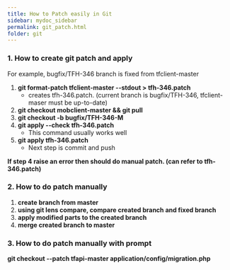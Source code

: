 ```yaml
---
title: How to Patch easily in Git
sidebar: mydoc_sidebar
permalink: git_patch.html
folder: git
---
```

### 1. How to create git patch and apply

For example, bugfix/TFH-346 branch is fixed from tfclient-master

1. **git format-patch tfclient-master --stdout > tfh-346.patch**
    - creates tfh-346.patch. (current branch is bugfix/TFH-346, tfclient-maser must be up-to-date)
2. **git checkout mobclient-master && git pull**
3. **git checkout -b bugfix/TFH-346-M**
4. **git apply --check tfh-346.patch**
    - This command usually works well
5. **git apply tfh-346.patch**
    - Next step is commit and push

**If step 4 raise an error then should do manual patch. (can refer to tfh-346.patch)**

### 2. How to do patch manually

1. **create branch from master**
2. **using git lens compare, compare created branch and fixed branch**
3. **apply modified parts to the created branch**
4. **merge created branch to master**

### 3. How to do patch manually with prompt
**git checkout --patch tfapi-master application/config/migration.php**